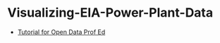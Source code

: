 # Visualizing-EIA-Power-Plant-Data

* [Tutorial for Open Data Prof Ed](https://cbdavis.github.io/Visualizing-EIA-Power-Plant-Data/OpenDataProfEd.html)

